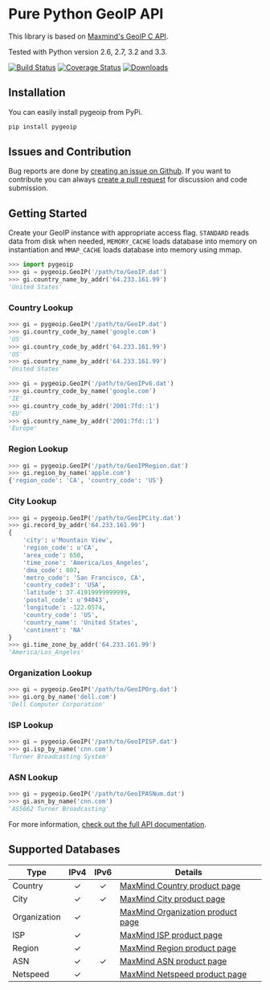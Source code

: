 # Pure Python GeoIP API

This library is based on [Maxmind's GeoIP C API](https://github.com/maxmind/geoip-api-c).

Tested with Python version 2.6, 2.7, 3.2 and 3.3.

[![Build Status](https://api.travis-ci.org/appliedsec/pygeoip.png?branch=master)](https://travis-ci.org/appliedsec/pygeoip) [![Coverage Status](https://coveralls.io/repos/appliedsec/pygeoip/badge.png)](https://coveralls.io/r/appliedsec/pygeoip) [![Downloads](https://pypip.in/d/pygeoip/badge.png)](https://crate.io/packages/pygeoip)

## Installation

You can easily install pygeoip from PyPi.

```bash
pip install pygeoip
```

## Issues and Contribution

Bug reports are done by [creating an issue on Github](https://github.com/appliedsec/pygeoip/issues). If you want to contribute you can always [create a pull request](https://github.com/appliedsec/pygeoip/pulls) for discussion and code submission.

## Getting Started

Create your GeoIP instance with appropriate access flag. `STANDARD` reads data from disk when needed, `MEMORY_CACHE` loads database into memory on instantiation and `MMAP_CACHE` loads database into memory using mmap.

```python
>>> import pygeoip
>>> gi = pygeoip.GeoIP('/path/to/GeoIP.dat')
>>> gi.country_name_by_addr('64.233.161.99')
'United States'
```

### Country Lookup

```python
>>> gi = pygeoip.GeoIP('/path/to/GeoIP.dat')
>>> gi.country_code_by_name('google.com')
'US'
>>> gi.country_code_by_addr('64.233.161.99')
'US'
>>> gi.country_name_by_addr('64.233.161.99')
'United States'
```

```python
>>> gi = pygeoip.GeoIP('/path/to/GeoIPv6.dat')
>>> gi.country_code_by_name('google.com')
'IE'
>>> gi.country_code_by_addr('2001:7fd::1')
'EU'
>>> gi.country_name_by_addr('2001:7fd::1')
'Europe'
```

### Region Lookup

```python
>>> gi = pygeoip.GeoIP('/path/to/GeoIPRegion.dat')
>>> gi.region_by_name('apple.com')
{'region_code': 'CA', 'country_code': 'US'}
```

### City Lookup ###

```python
>>> gi = pygeoip.GeoIP('/path/to/GeoIPCity.dat')
>>> gi.record_by_addr('64.233.161.99')
{
    'city': u'Mountain View',
    'region_code': u'CA',
    'area_code': 650,
    'time_zone': 'America/Los_Angeles',
    'dma_code': 807,
    'metro_code': 'San Francisco, CA',
    'country_code3': 'USA',
    'latitude': 37.41919999999999,
    'postal_code': u'94043',
    'longitude': -122.0574,
    'country_code': 'US',
    'country_name': 'United States',
    'continent': 'NA'
}
>>> gi.time_zone_by_addr('64.233.161.99')
'America/Los_Angeles'
```

### Organization Lookup

```python
>>> gi = pygeoip.GeoIP('/path/to/GeoIPOrg.dat')
>>> gi.org_by_name('dell.com')
'Dell Computer Corporation'
```

### ISP Lookup

```python
>>> gi = pygeoip.GeoIP('/path/to/GeoIPISP.dat')
>>> gi.isp_by_name('cnn.com')
'Turner Broadcasting System'
```

### ASN Lookup

```python
>>> gi = pygeoip.GeoIP('/path/to/GeoIPASNum.dat')
>>> gi.asn_by_name('cnn.com')
'AS5662 Turner Broadcasting'
```

For more information, [check out the full API documentation](http://packages.python.org/pygeoip).

## Supported Databases

| Type           | IPv4 | IPv6 | Details |
| -------------- |:----:|:----:| ------- | 
| Country        | ✓    | ✓    | [MaxMind Country product page](http://www.maxmind.com/en/country) |
| City           | ✓    | ✓    | [MaxMind City product page](http://www.maxmind.com/en/city) |
| Organization   | ✓    |      | [MaxMind Organization product page](http://www.maxmind.com/en/organization) |
| ISP            | ✓    |      | [MaxMind ISP product page](http://www.maxmind.com/en/isp) |
| Region         | ✓    |      | [MaxMind Region product page](http://www.maxmind.com/en/geolocation_landing) |
| ASN            | ✓    | ✓    | [MaxMind ASN product page](http://dev.maxmind.com/geoip/legacy/geolite) |
| Netspeed       | ✓    |      | [MaxMind Netspeed product page](http://www.maxmind.com/en/netspeed) |
